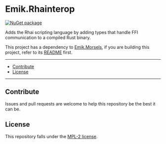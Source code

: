 # Emik.Rhainterop

[![NuGet package](https://img.shields.io/nuget/v/Emik.Rhainterop.svg?logo=NuGet)](https://www.nuget.org/packages/Emik.Rhainterop)

Adds the Rhai scripting language by adding types that handle FFI communication to a compiled Rust binary.

This project has a dependency to [Emik.Morsels](https://github.com/Emik03/Emik.Morsels), if you are building this project, refer to its [README](https://github.com/Emik03/Emik.Morsels/blob/main/README.md) first.

---

- [Contribute](#contribute)
- [License](#license)

---

## Contribute

Issues and pull requests are welcome to help this repository be the best it can be.

## License

This repository falls under the [MPL-2 license](https://www.mozilla.org/en-US/MPL/2.0/).
